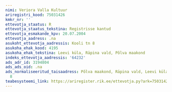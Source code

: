 ```yaml
---
nimi: Veriora Valla Kultuur
ariregistri_kood: 75031426
kmkr_nr: ''
ettevotja_staatus: R
ettevotja_staatus_tekstina: Registrisse kantud
ettevotja_esmakande_kpv: 20.07.2004
ettevotja_aadress: .na
asukoht_ettevotja_aadressis: Kooli tn 8
asukoha_ehak_kood: 4195
asukoha_ehak_tekstina: Leevi küla, Räpina vald, Põlva maakond
indeks_ettevotja_aadressis: '64232'
ads_adr_id: 3194804
ads_ads_oid: .na
ads_normaliseeritud_taisaadress: Põlva maakond, Räpina vald, Leevi küla, Kooli tn
  8
teabesysteemi_link: https://ariregister.rik.ee/ettevotja.py?ark=75031426&ref=rekvisiidid
---
```

